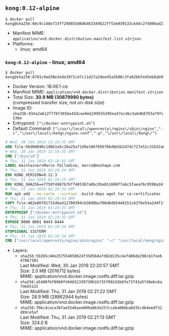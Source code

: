 ## `kong:0.12-alpine`

```console
$ docker pull kong@sha256:60c9c148e733ff298855d68b463349b22ff53e039133cb4dc2f4890ad21bc421
```

-	Manifest MIME: `application/vnd.docker.distribution.manifest.list.v2+json`
-	Platforms:
	-	linux; amd64

### `kong:0.12-alpine` - linux; amd64

```console
$ docker pull kong@sha256:8701c9ad38e3ede3971c47c11d27a2dee45a2b98c3fa62bbfe45eb8ab9316963
```

-	Docker Version: 18.06.1-ce
-	Manifest MIME: `application/vnd.docker.distribution.manifest.v2+json`
-	Total Size: **30.9 MB (30879980 bytes)**  
	(compressed transfer size, not on-disk size)
-	Image ID: `sha256:934a2a612f776f365be43dcee9eb299555395ea37ecdbc5a64b8793a79fc236e`
-	Entrypoint: `["\/docker-entrypoint.sh"]`
-	Default Command: `["\/usr\/local\/openresty\/nginx\/sbin\/nginx","-c","\/usr\/local\/kong\/nginx.conf","-p","\/usr\/local\/kong\/"]`

```dockerfile
# Wed, 30 Jan 2019 22:19:35 GMT
ADD file:56d0d690c1d6b1e5c28a25a71d9e106f85676bdbb5b2d7dc727e52c32b52a692 in / 
# Wed, 30 Jan 2019 22:19:35 GMT
CMD ["/bin/sh"]
# Thu, 31 Jan 2019 02:18:45 GMT
LABEL maintainer=Marco Palladino, marco@mashape.com
# Thu, 31 Jan 2019 02:19:24 GMT
ENV KONG_VERSION=0.12.3
# Thu, 31 Jan 2019 02:19:25 GMT
ENV KONG_SHA256=e7750f4987b7bff485387a0bc95eb51609f7abc5faea76c9598a16f1da023faa
# Thu, 31 Jan 2019 02:19:33 GMT
RUN apk add --no-cache --virtual .build-deps wget tar ca-certificates 	&& apk add --no-cache libgcc openssl pcre perl tzdata 	&& wget -O kong.tar.gz "https://bintray.com/kong/kong-community-edition-alpine-tar/download_file?file_path=kong-community-edition-$KONG_VERSION.apk.tar.gz" 	&& echo "$KONG_SHA256 *kong.tar.gz" | sha256sum -c - 	&& tar -xzf kong.tar.gz -C /tmp 	&& rm -f kong.tar.gz 	&& cp -R /tmp/usr / 	&& rm -rf /tmp/usr 	&& cp -R /tmp/etc / 	&& rm -rf /tmp/etc 	&& apk del .build-deps
# Thu, 31 Jan 2019 02:19:33 GMT
COPY file:482e86f81732d6ad12780394cb30d8ba706d6db5448151c637be54a244f1388f in /docker-entrypoint.sh 
# Thu, 31 Jan 2019 02:19:33 GMT
ENTRYPOINT ["/docker-entrypoint.sh"]
# Thu, 31 Jan 2019 02:19:33 GMT
EXPOSE 8000 8001 8443 8444
# Thu, 31 Jan 2019 02:19:34 GMT
STOPSIGNAL SIGTERM
# Thu, 31 Jan 2019 02:19:34 GMT
CMD ["/usr/local/openresty/nginx/sbin/nginx" "-c" "/usr/local/kong/nginx.conf" "-p" "/usr/local/kong/"]
```

-	Layers:
	-	`sha256:59265c40e257554058624f35856dafd82d135c4ef406de298cb1fee647867381`  
		Last Modified: Wed, 30 Jan 2019 22:20:57 GMT  
		Size: 2.0 MB (2016712 bytes)  
		MIME: application/vnd.docker.image.rootfs.diff.tar.gzip
	-	`sha256:a5480fbf0960fd44b52339730b1b735f092d1b8fe73743a5f48ebc6a7deb5131`  
		Last Modified: Thu, 31 Jan 2019 02:21:22 GMT  
		Size: 28.9 MB (28862944 bytes)  
		MIME: application/vnd.docker.image.rootfs.diff.tar.gzip
	-	`sha256:706c4cace38fae5546aee009a0b3e257cca6a00bba0d35cdb4eedf32d89ce5af`  
		Last Modified: Thu, 31 Jan 2019 02:21:13 GMT  
		Size: 324.0 B  
		MIME: application/vnd.docker.image.rootfs.diff.tar.gzip
